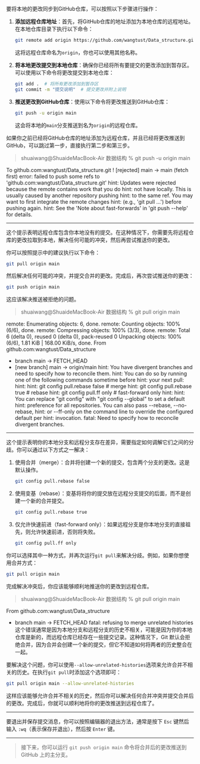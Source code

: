 要将本地的更改同步到GitHub仓库，可以按照以下步骤进行操作：

1. **添加远程仓库地址**：首先，将GitHub仓库的地址添加为本地仓库的远程地址。在本地仓库目录下执行以下命令：

    ```bash
    git remote add origin https://github.com/wangtust/Data_structure.git
    ```

    这将远程仓库命名为`origin`，你也可以使用其他名称。

2. **将本地更改提交到本地仓库**：确保你已经将所有要提交的更改添加到暂存区。可以使用以下命令将更改提交到本地仓库：

    ```bash
    git add .  # 将所有更改添加到暂存区
    git commit -m "提交说明"  # 提交更改并附上说明
    ```

3. **推送更改到GitHub仓库**：使用以下命令将更改推送到GitHub仓库：

    ```bash
    git push -u origin main
    ```

    这会将本地的`main`分支推送到名为`origin`的远程仓库。

如果你之前已经将GitHub仓库的地址添加为远程仓库，并且已经将更改推送到GitHub，可以跳过第一步，直接执行第二步和第三步。

>shuaiwang@ShuaideMacBook-Air 数据结构 % git push -u origin main

To github.com:wangtust/Data_structure.git
 ! [rejected]        main -> main (fetch first)
error: failed to push some refs to 'github.com:wangtust/Data_structure.git'
hint: Updates were rejected because the remote contains work that you do
hint: not have locally. This is usually caused by another repository pushing
hint: to the same ref. You may want to first integrate the remote changes
hint: (e.g., 'git pull ...') before pushing again.
hint: See the 'Note about fast-forwards' in 'git push --help' for details.
*******
这个提示表明远程仓库包含你本地没有的提交。在这种情况下，你需要先将远程仓库的更改拉取到本地，解决任何可能的冲突，然后再尝试推送你的更改。

你可以按照提示中的建议执行以下命令：

```bash
git pull origin main
```

然后解决任何可能的冲突，并提交合并的更改。完成后，再次尝试推送你的更改：

```bash
git push origin main
```

这应该解决推送被拒绝的问题。
>shuaiwang@ShuaideMacBook-Air 数据结构 % git pull origin main

remote: Enumerating objects: 6, done.
remote: Counting objects: 100% (6/6), done.
remote: Compressing objects: 100% (3/3), done.
remote: Total 6 (delta 0), reused 0 (delta 0), pack-reused 0
Unpacking objects: 100% (6/6), 1.81 KiB | 168.00 KiB/s, done.
From github.com:wangtust/Data_structure
 * branch            main       -> FETCH_HEAD
 * [new branch]      main       -> origin/main
hint: You have divergent branches and need to specify how to reconcile them.
hint: You can do so by running one of the following commands sometime before
hint: your next pull:
hint: 
hint:   git config pull.rebase false  # merge
hint:   git config pull.rebase true   # rebase
hint:   git config pull.ff only       # fast-forward only
hint: 
hint: You can replace "git config" with "git config --global" to set a default
hint: preference for all repositories. You can also pass --rebase, --no-rebase,
hint: or --ff-only on the command line to override the configured default per
hint: invocation.
fatal: Need to specify how to reconcile divergent branches.
*******
这个提示表明你的本地分支和远程分支存在差异，需要指定如何调解它们之间的分歧。你可以通过以下方式之一解决：

1. 使用合并（merge）：合并将创建一个新的提交，包含两个分支的更改。这是默认操作。
    ```bash
    git config pull.rebase false
    ```

2. 使用变基（rebase）：变基将将你的提交放在远程分支提交的后面，而不是创建一个新的合并提交。
    ```bash
    git config pull.rebase true
    ```

3. 仅允许快速前进（fast-forward only）：如果远程分支是你本地分支的直接祖先，则允许快速前进，否则将失败。
    ```bash
    git config pull.ff only
    ```

你可以选择其中一种方式，并再次运行`git pull`来解决分歧。例如，如果你想使用合并方式：

```bash
git pull origin main
```

完成解决冲突后，你应该能够顺利地推送你的更改到远程仓库。

>shuaiwang@ShuaideMacBook-Air 数据结构 % git pull origin main

From github.com:wangtust/Data_structure
 * branch            main       -> FETCH_HEAD
fatal: refusing to merge unrelated histories
这个错误通常是因为本地分支和远程分支的历史不相关，可能是因为你的本地仓库是新的，而远程仓库已经存在一些提交记录。这种情况下，Git 默认会拒绝合并，因为合并会创建一个新的提交，但它不知道如何将两者的历史整合在一起。

要解决这个问题，你可以使用`--allow-unrelated-histories`选项来允许合并不相关的历史。在执行`git pull`时添加这个选项即可：

```bash
git pull origin main --allow-unrelated-histories
```

这样应该能够允许合并不相关的历史，然后你可以解决任何合并冲突并提交合并后的更改。完成后，你就可以顺利地将你的更改推送到远程仓库了。
******
要退出并保存提交消息，你可以按照编辑器的退出方法，通常是按下 `Esc` 键然后输入 `:wq`（表示保存并退出），然后按 `Enter` 键。
****
>接下来，你可以运行 `git push origin main` 命令将合并后的更改推送到 GitHub 上的主分支。
